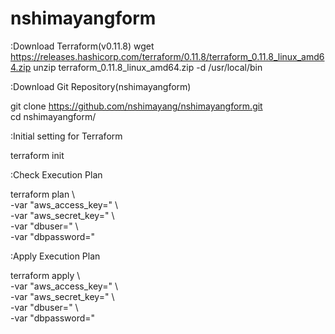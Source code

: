 # nshimayangform
:Download Terraform(v0.11.8)
wget https://releases.hashicorp.com/terraform/0.11.8/terraform_0.11.8_linux_amd64.zip
unzip terraform_0.11.8_linux_amd64.zip -d /usr/local/bin

:Download Git Repository(nshimayangform)

git clone https://github.com/nshimayang/nshimayangform.git  
cd nshimayangform/

:Initial setting for Terraform

terraform init

:Check Execution Plan

terraform plan \  
 -var "aws_access_key=<access key>"  \  
 -var "aws_secret_key=<secret access key>" \  
 -var "dbuser=<db user>" \  
 -var "dbpassword=<db password>" 

:Apply Execution Plan

terraform apply \  
 -var "aws_access_key=<access key>"  \  
 -var "aws_secret_key=<secret access key>" \  
 -var "dbuser=<db user>" \  
 -var "dbpassword=<db password>" 
